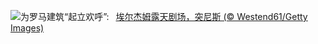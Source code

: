 ![](https://www.bing.com/th?id=OHR.TunisiaAmphitheatre_ZH-CN4431856872_UHD.jpg&w=1000)为罗马建筑“起立欢呼”:&nbsp;&ensp;[埃尔杰姆露天剧场，突尼斯 (© Westend61/Getty Images)](https://www.bing.com/th?id=OHR.TunisiaAmphitheatre_ZH-CN4431856872_UHD.jpg)
<br><br/>
